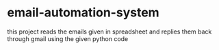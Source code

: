 # email-automation-system
this project reads the emails given in spreadsheet and replies them back through gmail using the given python code
